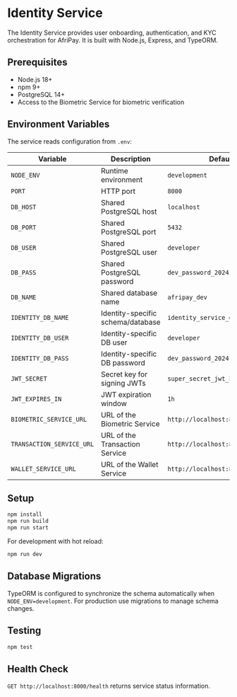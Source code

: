 # Identity Service

The Identity Service provides user onboarding, authentication, and KYC orchestration for AfriPay. It is built with Node.js, Express, and TypeORM.

## Prerequisites

- Node.js 18+
- npm 9+
- PostgreSQL 14+
- Access to the Biometric Service for biometric verification

## Environment Variables

The service reads configuration from `.env`:

| Variable | Description | Default |
| --- | --- | --- |
| `NODE_ENV` | Runtime environment | `development` |
| `PORT` | HTTP port | `8000` |
| `DB_HOST` | Shared PostgreSQL host | `localhost` |
| `DB_PORT` | Shared PostgreSQL port | `5432` |
| `DB_USER` | Shared PostgreSQL user | `developer` |
| `DB_PASS` | Shared PostgreSQL password | `dev_password_2024!` |
| `DB_NAME` | Shared database name | `afripay_dev` |
| `IDENTITY_DB_NAME` | Identity-specific schema/database | `identity_service_dev` |
| `IDENTITY_DB_USER` | Identity-specific DB user | `developer` |
| `IDENTITY_DB_PASS` | Identity-specific DB password | `dev_password_2024!` |
| `JWT_SECRET` | Secret key for signing JWTs | `super_secret_jwt_key_change_me` |
| `JWT_EXPIRES_IN` | JWT expiration window | `1h` |
| `BIOMETRIC_SERVICE_URL` | URL of the Biometric Service | `http://localhost:8001` |
| `TRANSACTION_SERVICE_URL` | URL of the Transaction Service | `http://localhost:8002` |
| `WALLET_SERVICE_URL` | URL of the Wallet Service | `http://localhost:8003` |

## Setup

```bash
npm install
npm run build
npm run start
```

For development with hot reload:

```bash
npm run dev
```

## Database Migrations

TypeORM is configured to synchronize the schema automatically when `NODE_ENV=development`. For production use migrations to manage schema changes.

## Testing

```bash
npm test
```

## Health Check

`GET http://localhost:8000/health` returns service status information.
